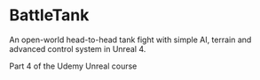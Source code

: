 # BattleTank
An open-world head-to-head tank fight with simple AI, terrain and advanced control system in Unreal 4.

Part 4 of the Udemy Unreal course
